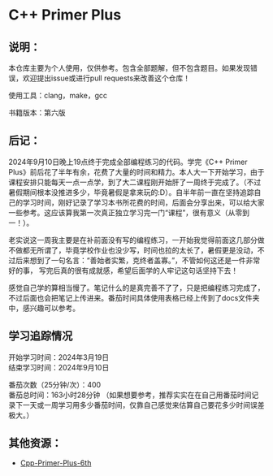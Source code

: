 # C++ Primer Plus
## 说明：
本仓库主要为个人使用，仅供参考。包含全部题解，但不包含题目。如果发现错误，欢迎提出issue或进行pull requests来改善这个仓库！

使用工具：clang，make，gcc

书籍版本：第六版

## 后记：

2024年9月10日晚上19点终于完成全部编程练习的代码。学完《C++ Primer Plus》前后花了半年有余，花费了大量的时间和精力。本人大一下开始学习，由于课程安排只能每天一点一点学，到了大二课程刚开始肝了一周终于完成了。（不过暑假期间根本没推进多少，毕竟暑假是拿来玩的:D）。自半年前一直在坚持追踪自己的学习时间，刚好记录了学习本书所花费的时间，后面会分享出来，可以给大家一些参考。这应该算我第一次真正独立学习完一门“课程”，很有意义（从零到一！）。

老实说这一周我主要是在补前面没有写的编程练习，一开始我觉得前面这几部分做不做都无所谓了，毕竟学校作业也没少写，时间也拉的太长了，暑假更是没动，不过后来想到了一句名言：“善始者实繁，克终者盖寡。”，不管如何这还是一件非常好的事， 写完后真的很有成就感，希望后面学的人牢记这句话坚持下去！

感觉自己学的算相当慢了。笔记什么的是真完善不了了，只是把编程练习完成了，不过后面也会把笔记上传进来。番茄时间具体使用表格已经上传到了docs文件夹中，感兴趣可以参考。

## 学习追踪情况
开始学习时间：2024年3月19日 <br>
结束学习时间：2024年9月10日 <br>

番茄次数（25分钟/次）：400 <br>
番茄总时间：163小时28分钟
（如果想要参考，推荐实实在在自己用番茄时间记录下一天或一周学习用多少番茄时间，仅靠自己感觉来估算自己要花多少时间误差极大。）<br>



## 其他资源：
- [Cpp-Primer-Plus-6th](https://github.com/ShujiaHuang/Cpp-Primer-Plus-6th/tree/main)
